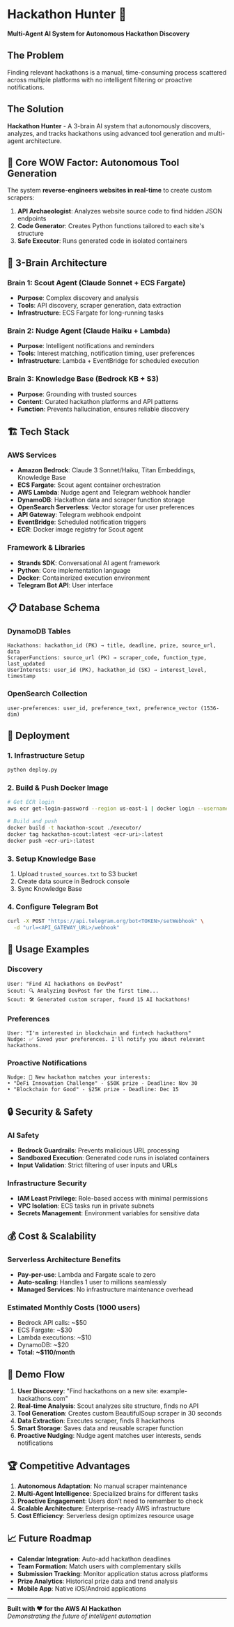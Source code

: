 # Hackathon Hunter 🎯

**Multi-Agent AI System for Autonomous Hackathon Discovery**

## The Problem
Finding relevant hackathons is a manual, time-consuming process scattered across multiple platforms with no intelligent filtering or proactive notifications.

## The Solution
**Hackathon Hunter** - A 3-brain AI system that autonomously discovers, analyzes, and tracks hackathons using advanced tool generation and multi-agent architecture.

## 🚀 Core WOW Factor: Autonomous Tool Generation
The system **reverse-engineers websites in real-time** to create custom scrapers:
1. **API Archaeologist**: Analyzes website source code to find hidden JSON endpoints
2. **Code Generator**: Creates Python functions tailored to each site's structure  
3. **Safe Executor**: Runs generated code in isolated containers

## 🧠 3-Brain Architecture

### Brain 1: Scout Agent (Claude Sonnet + ECS Fargate)
- **Purpose**: Complex discovery and analysis
- **Tools**: API discovery, scraper generation, data extraction
- **Infrastructure**: ECS Fargate for long-running tasks

### Brain 2: Nudge Agent (Claude Haiku + Lambda)  
- **Purpose**: Intelligent notifications and reminders
- **Tools**: Interest matching, notification timing, user preferences
- **Infrastructure**: Lambda + EventBridge for scheduled execution

### Brain 3: Knowledge Base (Bedrock KB + S3)
- **Purpose**: Grounding with trusted sources
- **Content**: Curated hackathon platforms and API patterns
- **Function**: Prevents hallucination, ensures reliable discovery

## 🏗️ Tech Stack

### AWS Services
- **Amazon Bedrock**: Claude 3 Sonnet/Haiku, Titan Embeddings, Knowledge Base
- **ECS Fargate**: Scout agent container orchestration
- **AWS Lambda**: Nudge agent and Telegram webhook handler
- **DynamoDB**: Hackathon data and scraper function storage
- **OpenSearch Serverless**: Vector storage for user preferences
- **API Gateway**: Telegram webhook endpoint
- **EventBridge**: Scheduled notification triggers
- **ECR**: Docker image registry for Scout agent

### Framework & Libraries
- **Strands SDK**: Conversational AI agent framework
- **Python**: Core implementation language
- **Docker**: Containerized execution environment
- **Telegram Bot API**: User interface

## 📋 Database Schema

### DynamoDB Tables
```
Hackathons: hackathon_id (PK) → title, deadline, prize, source_url, data
ScraperFunctions: source_url (PK) → scraper_code, function_type, last_updated  
UserInterests: user_id (PK), hackathon_id (SK) → interest_level, timestamp
```

### OpenSearch Collection
```
user-preferences: user_id, preference_text, preference_vector (1536-dim)
```

## 🚀 Deployment

### 1. Infrastructure Setup
```bash
python deploy.py
```

### 2. Build & Push Docker Image
```bash
# Get ECR login
aws ecr get-login-password --region us-east-1 | docker login --username AWS --password-stdin <account>.dkr.ecr.us-east-1.amazonaws.com

# Build and push
docker build -t hackathon-scout ./executor/
docker tag hackathon-scout:latest <ecr-uri>:latest
docker push <ecr-uri>:latest
```

### 3. Setup Knowledge Base
1. Upload `trusted_sources.txt` to S3 bucket
2. Create data source in Bedrock console
3. Sync Knowledge Base

### 4. Configure Telegram Bot
```bash
curl -X POST "https://api.telegram.org/bot<TOKEN>/setWebhook" \
  -d "url=<API_GATEWAY_URL>/webhook"
```

## 🎯 Usage Examples

### Discovery
```
User: "Find AI hackathons on DevPost"
Scout: 🔍 Analyzing DevPost for the first time...
Scout: 🛠️ Generated custom scraper, found 15 AI hackathons!
```

### Preferences  
```
User: "I'm interested in blockchain and fintech hackathons"
Nudge: ✅ Saved your preferences. I'll notify you about relevant hackathons.
```

### Proactive Notifications
```
Nudge: 🚨 New hackathon matches your interests:
• "DeFi Innovation Challenge" - $50K prize - Deadline: Nov 30
• "Blockchain for Good" - $25K prize - Deadline: Dec 15
```

## 🔒 Security & Safety

### AI Safety
- **Bedrock Guardrails**: Prevents malicious URL processing
- **Sandboxed Execution**: Generated code runs in isolated containers
- **Input Validation**: Strict filtering of user inputs and URLs

### Infrastructure Security  
- **IAM Least Privilege**: Role-based access with minimal permissions
- **VPC Isolation**: ECS tasks run in private subnets
- **Secrets Management**: Environment variables for sensitive data

## 💰 Cost & Scalability

### Serverless Architecture Benefits
- **Pay-per-use**: Lambda and Fargate scale to zero
- **Auto-scaling**: Handles 1 user to millions seamlessly  
- **Managed Services**: No infrastructure maintenance overhead

### Estimated Monthly Costs (1000 users)
- Bedrock API calls: ~$50
- ECS Fargate: ~$30  
- Lambda executions: ~$10
- DynamoDB: ~$20
- **Total: ~$110/month**

## 🎪 Demo Flow

1. **User Discovery**: "Find hackathons on a new site: example-hackathons.com"
2. **Real-time Analysis**: Scout analyzes site structure, finds no API
3. **Tool Generation**: Creates custom BeautifulSoup scraper in 30 seconds
4. **Data Extraction**: Executes scraper, finds 8 hackathons
5. **Smart Storage**: Saves data and reusable scraper function
6. **Proactive Nudging**: Nudge agent matches user interests, sends notifications

## 🏆 Competitive Advantages

1. **Autonomous Adaptation**: No manual scraper maintenance
2. **Multi-Agent Intelligence**: Specialized brains for different tasks  
3. **Proactive Engagement**: Users don't need to remember to check
4. **Scalable Architecture**: Enterprise-ready AWS infrastructure
5. **Cost Efficiency**: Serverless design optimizes resource usage

## 📈 Future Roadmap

- **Calendar Integration**: Auto-add hackathon deadlines
- **Team Formation**: Match users with complementary skills
- **Submission Tracking**: Monitor application status across platforms
- **Prize Analytics**: Historical prize data and trend analysis
- **Mobile App**: Native iOS/Android applications

---

**Built with ❤️ for the AWS AI Hackathon**  
*Demonstrating the future of intelligent automation*